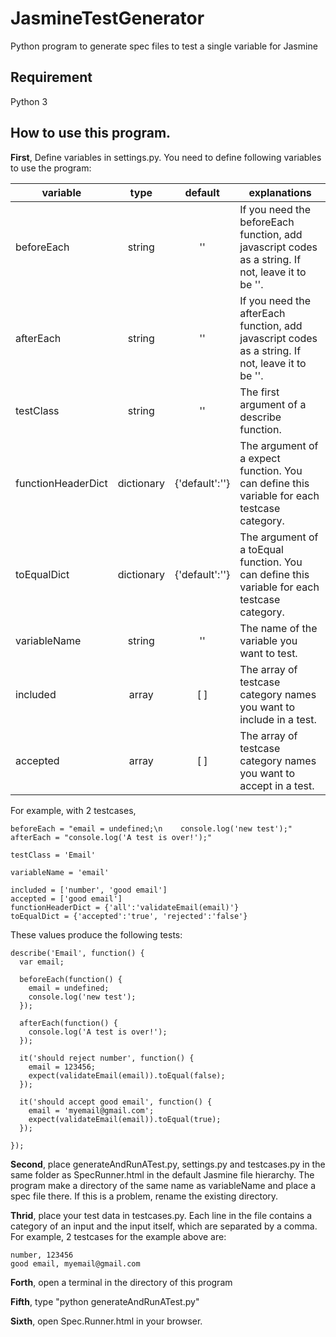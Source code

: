 # JasmineTestGenerator
Python program to generate spec files to test a single variable for Jasmine

## Requirement
Python 3

## How to use this program.

**First**, Define variables in settings.py. You need to define following variables to use the program:

| variable | type | default | explanations |
| -------- | :--: | :--------: |------------ |
| beforeEach | string | '' | If you need the beforeEach function, add javascript codes as a string. If not, leave it to be ''.|
| afterEach | string | '' | If you need the afterEach function, add javascript codes as a string. If not, leave it to be ''.|
| testClass | string | '' | The first argument of a describe function. |
| functionHeaderDict | dictionary | {'default':''} | The argument of a expect function. You can define this variable for each testcase category. |
| toEqualDict | dictionary | {'default':''}  | The argument of a toEqual function. You can define this variable for each testcase category. |
| variableName | string | '' | The name of the variable you want to test. |
| included | array | [ ] | The array of testcase category names you want to include in a test. |
| accepted | array | [ ] | The array of testcase category names you want to accept in a test. |

For example, with 2 testcases, 
```
beforeEach = "email = undefined;\n    console.log('new test');"
afterEach = "console.log('A test is over!');"

testClass = 'Email'

variableName = 'email'

included = ['number', 'good email']
accepted = ['good email']
functionHeaderDict = {'all':'validateEmail(email)'}
toEqualDict = {'accepted':'true', 'rejected':'false'}

```
These values produce the following tests:

```
describe('Email', function() {
  var email;

  beforeEach(function() {
    email = undefined;
    console.log('new test');
  });

  afterEach(function() {
    console.log('A test is over!');
  });

  it('should reject number', function() {
    email = 123456;
    expect(validateEmail(email)).toEqual(false);
  });

  it('should accept good email', function() {
    email = 'myemail@gmail.com';
    expect(validateEmail(email)).toEqual(true);
  });

});

```

**Second**, place generateAndRunATest.py, settings.py and testcases.py in the same folder as SpecRunner.html in the default Jasmine file hierarchy. The program make a directory of the same name as variableName and place a spec file there. If this is a problem, rename the existing directory.

**Thrid**, place your test data in testcases.py. Each line in the file contains a category of an input and the input itself, which are separated by a comma. For example, 2 testcases for the example above are:

```
number, 123456
good email, myemail@gmail.com
```

**Forth**, open a terminal in the directory of this program

**Fifth**, type "python generateAndRunATest.py"

**Sixth**, open Spec.Runner.html in your browser.

